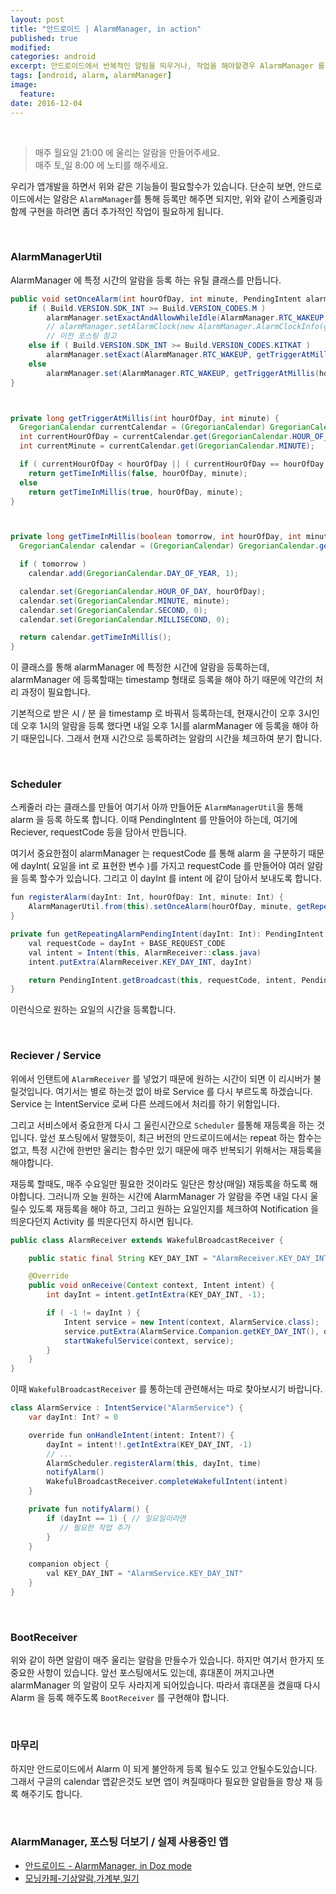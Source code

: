 ```yaml
---
layout: post
title: "안드로이드 | AlarmManager, in action"
published: true
modified:
categories: android
excerpt: 안드로이드에서 반복적인 알림을 띄우거나, 작업을 해야할경우 AlarmManager 를 써야 합니다. 이번 포스팅에서는 어떻게 알람을 스케쥴링 하는지 자세히 살펴볼것입니다.
tags: [android, alarm, alarmManager]
image:
  feature:
date: 2016-12-04
---
```

<br>

> 매주 월요일 21:00 에 울리는 알람을 만들어주세요.<br>
매주 토,일 8:00 에 노티를 해주세요.

우리가 앱개발을 하면서 위와 같은 기능들이 필요할수가 있습니다. 단순히 보면, 안드로이드에서는 알람은 `AlarmManager`를 통해 등록만 해주면 되지만, 위와 같이 스케줄링과 함께 구현을 하려면 좀더 추가적인 작업이 필요하게 됩니다.

<br>

### AlarmManagerUtil
AlarmManager 에 특정 시간의 알람을 등록 하는 유틸 클래스를 만듭니다.

```java
public void setOnceAlarm(int hourOfDay, int minute, PendingIntent alarmPendingIntent) {
	if ( Build.VERSION.SDK_INT >= Build.VERSION_CODES.M )
        alarmManager.setExactAndAllowWhileIdle(AlarmManager.RTC_WAKEUP, getTriggerAtMillis(hourOfDay, minute), alarmPendingIntent);
		// alarmManager.setAlarmClock(new AlarmManager.AlarmClockInfo(getTriggerAtMillis(hourOfDay, minute), alarmPendingIntent), alarmPendingIntent);
        // 이전 포스팅 참고
	else if ( Build.VERSION.SDK_INT >= Build.VERSION_CODES.KITKAT )
		alarmManager.setExact(AlarmManager.RTC_WAKEUP, getTriggerAtMillis(hourOfDay, minute), alarmPendingIntent);
	else
		alarmManager.set(AlarmManager.RTC_WAKEUP, getTriggerAtMillis(hourOfDay, minute), alarmPendingIntent);
}



private long getTriggerAtMillis(int hourOfDay, int minute) {
  GregorianCalendar currentCalendar = (GregorianCalendar) GregorianCalendar.getInstance();
  int currentHourOfDay = currentCalendar.get(GregorianCalendar.HOUR_OF_DAY);
  int currentMinute = currentCalendar.get(GregorianCalendar.MINUTE);

  if ( currentHourOfDay < hourOfDay || ( currentHourOfDay == hourOfDay && currentMinute < minute ) )
    return getTimeInMillis(false, hourOfDay, minute);
  else
    return getTimeInMillis(true, hourOfDay, minute);
}



private long getTimeInMillis(boolean tomorrow, int hourOfDay, int minute) {
  GregorianCalendar calendar = (GregorianCalendar) GregorianCalendar.getInstance();

  if ( tomorrow )
    calendar.add(GregorianCalendar.DAY_OF_YEAR, 1);

  calendar.set(GregorianCalendar.HOUR_OF_DAY, hourOfDay);
  calendar.set(GregorianCalendar.MINUTE, minute);
  calendar.set(GregorianCalendar.SECOND, 0);
  calendar.set(GregorianCalendar.MILLISECOND, 0);

  return calendar.getTimeInMillis();
}
```

이 클래스를 통해 alarmManager 에 특정한 시간에 알람을 등록하는데, alarmManager 에 등록할때는 timestamp 형태로 등록을 해야 하기 때문에 약간의 처리 과정이 필요합니다.

기본적으로 받은 시 / 분 을 timestamp 로 바꿔서 등록하는데, 현재시간이 오후 3시인데 오후 1시의 알람을 등록 했다면 내일 오후 1시를 alarmManager 에 등록을 해야 하기 때문입니다. 그래서 현재 시간으로 등록하려는 알람의 시간을 체크하여 분기 합니다.

<br>

### Scheduler
스케줄러 라는 클래스를 만들어 여기서 아까 만들어둔 `AlarmManagerUtil`을 통해 alarm 을 등록 하도록 합니다.
이때 PendingIntent 를 만들어야 하는데, 여기에 Reciever, requestCode 등을 담아서 만듭니다.

여기서 중요한점이 alarmManager 는 requestCode 를 통해 alarm 을 구분하기 때문에 dayInt( 요일을 int 로 표현한 변수 )를 가지고 requestCode 를 만들어야 여러 알람을 등록 할수가 있습니다. 그리고 이 dayInt 를 intent 에 같이 담아서 보내도록 합니다.

```java
fun registerAlarm(dayInt: Int, hourOfDay: Int, minute: Int) {
    AlarmManagerUtil.from(this).setOnceAlarm(hourOfDay, minute, getRepeatingAlarmPendingIntent(dayInt))
}

private fun getRepeatingAlarmPendingIntent(dayInt: Int): PendingIntent {
    val requestCode = dayInt + BASE_REQUEST_CODE
    val intent = Intent(this, AlarmReceiver::class.java)
    intent.putExtra(AlarmReceiver.KEY_DAY_INT, dayInt)

    return PendingIntent.getBroadcast(this, requestCode, intent, PendingIntent.FLAG_UPDATE_CURRENT)
}
```

이런식으로 원하는 요일의 시간을 등록합니다.

<br>

### Reciever / Service
위에서 인탠트에 `AlarmReceiver` 를 넣었기 때문에 원하는 시간이 되면 이 리시버가 불릴것입니다. 여기서는 별로 하는것 없이 바로 Service 를 다시 부르도록 하겠습니다. Service 는 IntentService 로써 다른 쓰레드에서 처리를 하기 위함입니다.

그리고 서비스에서 중요한게 다시 그 울린시간으로 `Scheduler` 를통해 재등록을 하는 것입니다. 앞선 포스팅에서 말했듯이, 최근 버전의 안드로이드에서는 repeat 하는 함수는 없고, 특정 시간에 한번만 울리는 함수만 있기 때문에 매주 반복되기 위해서는 재등록을 해야합니다.

재등록 할때도, 매주 수요일만 필요한 것이라도 일단은 항상(매일) 재등록을 하도록 해야합니다. 그러니까 오늘 원하는 시간에 AlarmManager 가 알람을 주면 내일 다시 울릴수 있도록 재등록을 해야 하고, 그리고 원하는 요일인지를 체크하여 Notification 을 띄운다던지 Activity 를 띄운다던지 하시면 됩니다.

```java
public class AlarmReceiver extends WakefulBroadcastReceiver {

	public static final String KEY_DAY_INT = "AlarmReceiver.KEY_DAY_INT";

	@Override
	public void onReceive(Context context, Intent intent) {
		int dayInt = intent.getIntExtra(KEY_DAY_INT, -1);

		if ( -1 != dayInt ) {
			Intent service = new Intent(context, AlarmService.class);
			service.putExtra(AlarmService.Companion.getKEY_DAY_INT(), dayInt);
			startWakefulService(context, service);
		}
	}
}
```

이때 `WakefulBroadcastReceiver` 를 통하는데 관련해서는 따로 찾아보시기 바랍니다.

```java
class AlarmService : IntentService("AlarmService") {
    var dayInt: Int? = 0

    override fun onHandleIntent(intent: Intent?) {
        dayInt = intent!!.getIntExtra(KEY_DAY_INT, -1)
        // ...
        AlarmScheduler.registerAlarm(this, dayInt, time)
        notifyAlarm()
        WakefulBroadcastReceiver.completeWakefulIntent(intent)
    }

    private fun notifyAlarm() {
        if (dayInt == 1) { // 일요일이라면
           // 필요한 작업 추가
        }
    }

    companion object {
        val KEY_DAY_INT = "AlarmService.KEY_DAY_INT"
    }
}
```

<br>

### BootReceiver
위와 같이 하면 알람이 매주 울리는 알람을 만들수가 있습니다. 하지만 여기서 한가지 또 중요한 사항이 있습니다. 앞선 포스팅에서도 있는데, 휴대폰이 꺼지고나면 alarmManager 의 알람이 모두 사라지게 되어있습니다. 따라서 휴대폰을 켰을때 다시 Alarm 을 등록 해주도록 `BootReceiver` 를 구현해야 합니다.


<br>

### 마무리
하지만 안드로이드에서 Alarm 이 되게 불안하게 등록 될수도 있고 안될수도있습니다. 그래서 구글의 calendar 앱같은것도 보면 앱이 켜질때마다 필요한 알람들을 항상 재 등록 해주기도 합니다.

<br>

### AlarmManager, 포스팅 더보기 / 실제 사용중인 앱
- [안드로이드 - AlarmManager, in Doz mode](http://moka-a.github.io/android/android-alarm/)
- [모닝카페-기상알람,가계부,일기](https://play.google.com/store/apps/details?id=com.moka.earylbird)

<br>
<br>
